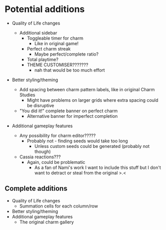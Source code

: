 # Potential additions

* Quality of Life changes
  * Additional sidebar
    * Toggleable timer for charm
      * Like in original game!
    * Perfect charm streak
      * Maybe perfect/complete ratio?
    * Total playtime?
    * THEME CUSTOMISER???????
      * nah that would be too much effort

* Better styling/theming
  * Add spacing between charm pattern labels, like in original Charm Studies
    * Might have problems on larger grids where extra spacing could be disruptive
  * "You did it!" complete banner on perfect charm
    * Alternative banner for imperfect completion
* Additional gameplay features
  * Any possibility for charm editor?????
    * Probably not - finding seeds would take too long
      * Unless custom seeds could be generated (probably not though)
  * Cassia reactions???
    * Again, could be problematic
      * As a fan of Nami's work I want to include this stuff but I don't want to detract or steal from the original >.<

## Complete additions

* Quality of Life changes
  * Summation cells for each column/row
* Better styling/theming
* Additional gameplay features
  * The original charm gallery
